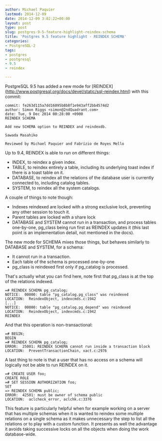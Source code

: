 ```yaml
---
author: Michael Paquier
lastmod: 2014-12-09
date: 2014-12-09 3:02:22+00:00
layout: post
type: post
slug: postgres-9-5-feature-highlight-reindex-schema
title: 'Postgres 9.5 feature highlight - REINDEX SCHEMA'
categories:
- PostgreSQL-2
tags:
- postgres
- postgresql
- 9.5
- reindex

---
```


PostgreSQL 9.5 has added a new mode for [REINDEX]
(http://www.postgresql.org/docs/devel/static/sql-reindex.html) with this
commit:

    commit: fe263d115a7dd16095b8b8f1e943aff2bb4574d2
    author: Simon Riggs <simon@2ndQuadrant.com>
    date: Tue, 9 Dec 2014 00:28:00 +0900
    REINDEX SCHEMA

    Add new SCHEMA option to REINDEX and reindexdb.

    Sawada Masahiko

    Reviewed by Michael Paquier and Fabrízio de Royes Mello

Up to 9.4, REINDEX is able to run on different things:

  * INDEX, to reindex a given index.
  * TABLE, to reindex entirely a table, including its underlying toast
  index if there is a toast table on it.
  * DATABASE, to reindex all the relations of the database user is
  currently connected to, including catalog tables.
  * SYSTEM, to reindex all the system catalogs.

A couple of things to note though:

  * Indexes reindexed are locked with a strong exclusive lock, preventing
  any other session to touch it.
  * Parent tables are locked with a share lock
  * DATABASE and SYSTEM cannot run in a transaction, and process tables
  one-by-one, pg_class being run first as REINDEX updates it (this last
  point is an implementation detail, not mentioned in the docs).

The new mode for SCHEMA mixes those things, but behaves similarly to
DATABASE and SYSTEM, for a schema:

  * It cannot run in a transaction.
  * Each table of the schema is processed one-by-one
  * pg_class is reindexed first only if pg\_catalog is processed.

That's actually what you can find here, note first that pg\_class is at the
top of the relations indexed.

    =# REINDEX SCHEMA pg_catalog;
    NOTICE:  00000: table "pg_catalog.pg_class" was reindexed
    LOCATION:  ReindexObject, indexcmds.c:1942
    [...]
    NOTICE:  00000: table "pg_catalog.pg_depend" was reindexed
    LOCATION:  ReindexObject, indexcmds.c:1942
    REINDEX

And that this operation is non-transactional:

    =# BEGIN;
    BEGIN
    =# REINDEX SCHEMA pg_catalog;
    ERROR:  25001: REINDEX SCHEMA cannot run inside a transaction block
    LOCATION:  PreventTransactionChain, xact.c:2976

A last thing to note is that a user that has no access on a schema will
logically not be able to run REINDEX on it.

    =# CREATE USER foo;
    CREATE ROLE
    =# SET SESSION AUTHORIZATION foo;
    SET
    => REINDEX SCHEMA public;
    ERROR:  42501: must be owner of schema public
    LOCATION:  aclcheck_error, aclchk.c:3376

This feature is particularly helpful when for example working on a server
that has multiple schemas when it is wanted to reindex some multiple
relations on a single schema as it makes unnecessary the step to list all
the relations or to play with a custom function. It presents as well the
advantage it avoids taking successive locks on all the objects when doing
the work database-wide.
